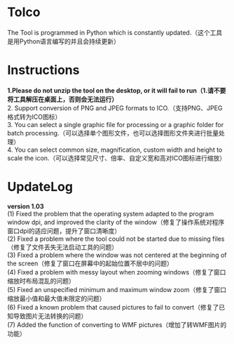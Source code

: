# ToIco
The Tool is programmed in Python which is constantly updated.（这个工具是用Python语言编写的并且会持续更新）
# Instructions
**1.Please do not unzip the tool on the desktop, or it will fail to run（1.请不要将工具解压在桌面上，否则会无法运行）**<br>
2. Support conversion of PNG and JPEG formats to ICO.（支持PNG、JPEG格式转为ICO图标）<br>
3. You can select a single graphic file for processing or a graphic folder for batch processing.（可以选择单个图形文件，也可以选择图形文件夹进行批量处理）<br>
4. You can select common size, magnification, custom width and height to scale the icon.（可以选择常见尺寸、倍率、自定义宽和高对ICO图标进行缩放）<br>
# UpdateLog
**version 1.03**<br>
(1) Fixed the problem that the operating system adapted to the program window dpi, and improved the clarity of the window（修复了操作系统对程序窗口dpi的适应问题，提升了窗口清晰度）<br>
(2) Fixed a problem where the tool could not be started due to missing files（修复了文件丢失无法启动工具的问题）<br>
(3) Fixed a problem where the window was not centered at the beginning of the screen（修复了窗口在屏幕中的起始位置不居中的问题）<br>
(4) Fixed a problem with messy layout when zooming windows（修复了窗口缩放时布局混乱的问题）<br>
(5) Fixed an unspecified minimum and maximum window zoom（修复了窗口缩放最小值和最大值未限定的问题）<br>
(6) Fixed a known problem that caused pictures to fail to convert（修复了已知导致图片无法转换的问题）<br>
(7) Added the function of converting to WMF pictures（增加了转WMF图片的功能）

